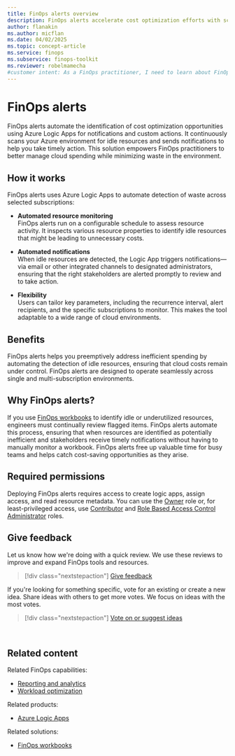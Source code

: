 ```yaml
---
title: FinOps alerts overview
description: FinOps alerts accelerate cost optimization efforts with scheduled notifications that continuously monitor your cloud environment.
author: flanakin
ms.author: micflan
ms.date: 04/02/2025
ms.topic: concept-article
ms.service: finops
ms.subservice: finops-toolkit
ms.reviewer: robelmamecha
#customer intent: As a FinOps practitioner, I need to learn about FinOps alerts.
---
```


<!-- markdownlint-disable-next-line MD025 -->
# FinOps alerts

FinOps alerts automate the identification of cost optimization opportunities using Azure Logic Apps for notifications and custom actions. It continuously scans your Azure environment for idle resources and sends notifications to help you take timely action. This solution empowers FinOps practitioners to better manage cloud spending while minimizing waste in the environment.

## How it works

FinOps alerts uses Azure Logic Apps to automate detection of waste across selected subscriptions:

- **Automated resource monitoring** <br> FinOps alerts run on a configurable schedule to assess resource activity. It inspects various resource properties to identify idle resources that might be leading to unnecessary costs.

- **Automated notifications** <br> When idle resources are detected, the Logic App triggers notifications—via email or other integrated channels to designated administrators, ensuring that the right stakeholders are alerted promptly to review and to take action.

- **Flexibility** <br> Users can tailor key parameters, including the recurrence interval, alert recipients, and the specific subscriptions to monitor. This makes the tool adaptable to a wide range of cloud environments.

## Benefits

FinOps alerts helps you preemptively address inefficient spending by automating the detection of idle resources, ensuring that cloud costs remain under control. FinOps alerts are designed to operate seamlessly across single and multi-subscription environments.

## Why FinOps alerts?

If you use [FinOps workbooks](../workbooks/finops-workbooks-overview.md) to identify idle or underutilized resources, engineers must continually review flagged items. FinOps alerts automate this process, ensuring that when resources are identified as potentially inefficient and stakeholders receive timely notifications without having to manually monitor a workbook. FinOps alerts free up valuable time for busy teams and helps catch cost-saving opportunities as they arise.

## Required permissions

Deploying FinOps alerts requires access to create logic apps, assign access, and read resource metadata. You can use the [Owner](/azure/role-based-access-control/built-in-roles#owner) role or, for least-privileged access, use [Contributor](/azure/role-based-access-control/built-in-roles#contributor) and [Role Based Access Control Administrator](/azure/role-based-access-control/built-in-roles#role-based-access-control-administrator) roles.

## Give feedback

Let us know how we're doing with a quick review. We use these reviews to improve and expand FinOps tools and resources.

> [!div class="nextstepaction"]
> [Give feedback](https://portal.azure.com/#view/HubsExtension/InProductFeedbackBlade/extensionName/FinOpsToolkit/cesQuestion/How%20easy%20or%20hard%20is%20it%20to%20use%20FinOps%20alerts%3F/cvaQuestion/How%20valuable%20are%20FinOps%20alerts%3F/surveyId/FTK0.11/bladeName/Alerts/featureName/Overview)

If you're looking for something specific, vote for an existing or create a new idea. Share ideas with others to get more votes. We focus on ideas with the most votes.

> [!div class="nextstepaction"]
> [Vote on or suggest ideas](https://github.com/microsoft/finops-toolkit/issues?q=is%3Aissue%20is%3Aopen%20label%3A%22Tool%3A%20FinOps%20alerts%22%20sort%3Areactions-%2B1-desc)

<br>

## Related content

Related FinOps capabilities:

- [Reporting and analytics](../../framework/understand/reporting.md)
- [Workload optimization](../../framework/optimize/workloads.md)

Related products:

- [Azure Logic Apps](/azure/logic-apps/)

Related solutions:

- [FinOps workbooks](../workbooks/finops-workbooks-overview.md)
  
<br>
